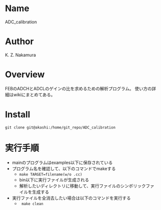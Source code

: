 # Name
ADC_calibration

# Author
K. Z. Nakamura

# Overview
FEBのADCHとADCLのゲインの比を求めるための解析プログラム。
使い方の詳細はwikiにまとめてある。

# Install
`git clone git@akashi:/home/git_repo/ADC_calibration`

# 実行手順
- mainのプログラムはexamples以下に保存されている
- プログラム名を確認して、以下のコマンドでmakeする
  - `make TARGET=filename(w/o .cc)`
  - bin以下に実行ファイルが生成される
  - 解析したいディレクトリに移動して、実行ファイルのシンボリックファイルを生成する
- 実行ファイルを全消去したい場合は以下のコマンドを実行する
  - ` make clean`